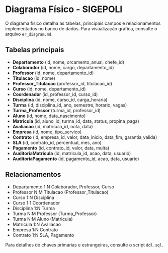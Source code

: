 # Diagrama Físico - SIGEPOLI

O diagrama físico detalha as tabelas, principais campos e relacionamentos implementados no banco de dados. Para visualização gráfica, consulte o arquivo `er_diagram.md`.

## Tabelas principais
- **Departamento** (id, nome, orcamento_anual, chefe_id)
- **Colaborador** (id, nome, cargo, departamento_id)
- **Professor** (id, nome, departamento_id)
- **Titulacao** (id, nome)
- **Professor_Titulacao** (professor_id, titulacao_id)
- **Curso** (id, nome, departamento_id)
- **Coordenador** (id, professor_id, curso_id)
- **Disciplina** (id, nome, curso_id, carga_horaria)
- **Turma** (id, disciplina_id, ano, semestre, horario, vagas)
- **Turma_Professor** (turma_id, professor_id)
- **Aluno** (id, nome, data_nascimento)
- **Matricula** (id, aluno_id, turma_id, data, status, propina_paga)
- **Avaliacao** (id, matricula_id, nota, data)
- **Empresa** (id, nome, tipo_servico)
- **Contrato** (id, empresa_id, valor, data_inicio, data_fim, garantia_valida)
- **SLA** (id, contrato_id, percentual, mes, ano)
- **Pagamento** (id, contrato_id, valor, data, multa)
- **AuditoriaMatricula** (id, matricula_id, acao, data, usuario)
- **AuditoriaPagamento** (id, pagamento_id, acao, data, usuario)

## Relacionamentos
- Departamento 1:N Colaborador, Professor, Curso
- Professor N:M Titulacao (Professor_Titulacao)
- Curso 1:N Disciplina
- Curso 1:1 Coordenador
- Disciplina 1:N Turma
- Turma N:M Professor (Turma_Professor)
- Turma N:M Aluno (Matricula)
- Matricula 1:N Avaliacao
- Empresa 1:N Contrato
- Contrato 1:N SLA, Pagamento

Para detalhes de chaves primárias e estrangeiras, consulte o script `ddl.sql`. 